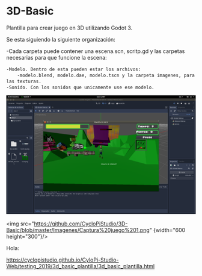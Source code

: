 # 3D-Basic

Plantilla para crear juego en 3D utilizando Godot 3.

Se esta siguiendo  la siguiente organización:

-Cada carpeta puede contener una escena.scn, scritp.gd y las carpetas necesarias para que funcione la escena:

    -Modelo. Dentro de esta pueden estar los archivos:
        -modelo.blend, modelo.dae, modelo.tscn y la carpeta imagenes, para las texturas.
    -Sonido. Con los sonidos que unicamente use ese modelo.

<img src="https://github.com/CycloPiStudio/3D-Basic/blob/master/Imagenes/Captura%20juego%201.png" />

<img src="https://github.com/CycloPiStudio/3D-Basic/blob/master/Imagenes/Captura%20juego%201.png" {width="600 height="300"}/>

Hola:

https://cyclopistudio.github.io/CyloPi-Studio-Web/testing_2019/3d_basic_plantilla/3d_basic_plantilla.html
